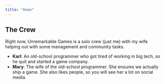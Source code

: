 ```yaml
---
title: "Home"
---
```


## The Crew
Right now, Unremarkable Games is a solo crew (just me) with my wife helping out with some management and community tasks.

- **Karl**: An old-school programmer who got tired of working in big tech, so he quit and started a game company.
- **Mary**: The wife of the old-school programmer. She ensures we actually ship a game. She also likes people, so you will see her a lot on social media.
